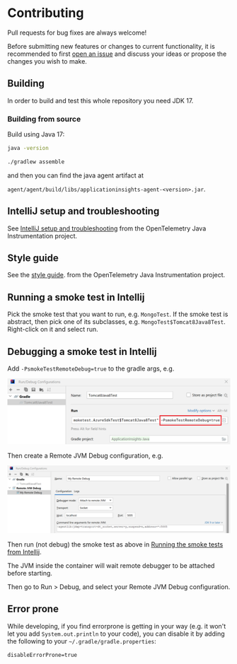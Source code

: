 # Contributing

Pull requests for bug fixes are always welcome!

Before submitting new features or changes to current functionality, it is recommended to first
[open an issue](https://github.com/microsoft/ApplicationInsights-Java/issues/new)
and discuss your ideas or propose the changes you wish to make.

## Building

In order to build and test this whole repository you need JDK 17.

### Building from source

Build using Java 17:

```bash
java -version
```

```bash
./gradlew assemble
```

and then you can find the java agent artifact at

`agent/agent/build/libs/applicationinsights-agent-<version>.jar`.

## IntelliJ setup and troubleshooting

See [IntelliJ setup and troubleshooting](https://github.com/open-telemetry/opentelemetry-java-instrumentation/blob/main/docs/contributing/intellij-setup-and-troubleshooting.md)
from the OpenTelemetry Java Instrumentation project.

## Style guide

See the [style guide](https://github.com/open-telemetry/opentelemetry-java-instrumentation/blob/main/docs/contributing/style-guideline.md).
from the OpenTelemetry Java Instrumentation project.

## Running a smoke test in Intellij

Pick the smoke test that you want to run, e.g. `MongoTest`.
If the smoke test is abstract, then pick one of its subclasses, e.g. `MongoTest$Tomcat8Java8Test`.
Right-click on it and select run.

## Debugging a smoke test in Intellij

Add `-PsmokeTestRemoteDebug=true` to the gradle args, e.g.

![Update smoke test configuration](docs/intellij-debug-smoke-test-part-1.png)

Then create a Remote JVM Debug configuration, e.g.

![Create a Remote JVM Debug configuration](docs/intellij-debug-smoke-test-part-2.png)

Then run (not debug) the smoke test as above in [Running the smoke tests from Intellij](#running-a-smoke-test-in-intellij).

The JVM inside the container will wait remote debugger to be attached before starting.

Then go to Run > Debug, and select your Remote JVM Debug configuration.

## Error prone

While developing, if you find errorprone is getting in your way (e.g. it won't let you add
`System.out.println` to your code), you can disable it by adding the following to your
`~/.gradle/gradle.properties`:

```
disableErrorProne=true
```
